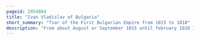 ```yaml
---
pageid: 2054884
title: "Ivan Vladislav of Bulgaria"
short_summary: "Tsar of the First Bulgarian Empire from 1015 to 1018"
description: "From about August or September 1015 until february 1018 Ivan Vladislav served as Emperor of the first bulgarian Empire. The precise Year of his Birth remains elusive he was born at least ten Years before 987 but likely not much earlier."
---
```

